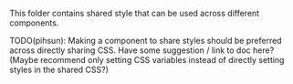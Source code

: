 This folder contains shared style that can be used across different components.

TODO(pihsun): Making a component to share styles should be preferred across
directly sharing CSS. Have some suggestion / link to doc here? (Maybe recommend
only setting CSS variables instead of directly setting styles in the shared
CSS?)
